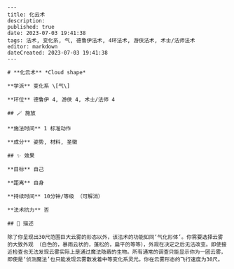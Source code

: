
    ---
    title: 化云术
    description: 
    published: true
    date: 2023-07-03 19:41:38
    tags: 法术, 变化系, 气, 德鲁伊法术, 4环法术, 游侠法术, 术士/法师法术
    editor: markdown
    dateCreated: 2023-07-03 19:41:38
    ---

    # **化云术** *Cloud shape*

    **学派** 变化系 \[气\] 

    **环位** 德鲁伊 4, 游侠 4, 术士/法师 4

    ## 🪄 施放

    **施法时间** 1 标准动作

    **成分** 姿势, 材料, 圣徽

    ## ✨ 效果 

    **目标** 自己 

    **距离** 自身  

    **持续时间** 10分钟/等级 （可解消） 

    **法术抗力** 否

    ## 📖 描述

    除了你呈现出30尺范围巨大云雾的形态以外，该法术的功能如同‘气化形体’。你需要选择云雾的大致外观 （白色的，暴雨云状的，蓬松的，扁平的等等），外观在决定之后无法改变。即使接近检查也无法发现云雾实际上是通过魔法隐蔽的生物。所有通常的调查只能显示你为一团云雾，即使是‘侦测魔法’也只能发现云雾散发着中等变化系灵光。你在云雾形态的飞行速度为30尺。
    